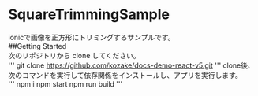 # SquareTrimmingSample
ionicで画像を正方形にトリミングするサンプルです。  
##Getting Started  
次のリポジトリから clone してください。  
'''
git clone https://github.com/kozake/docs-demo-react-v5.git
'''
clone後、次のコマンドを実行して依存関係をインストールし、アプリを実行します。  
'''
npm i
npm start
npm run build
'''
